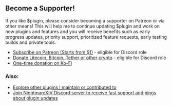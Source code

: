 ## Become a Supporter!
If you like $plugin, please consider becoming a supporter on Patreon or via other means! This will help me to continue updating $plugin and work on new plugins and features and you will receive benefits such as early progress updates, priority support, prioritized feature requests, early testing builds and private tools. 
- [Subscribe on Patreon (Starts from $1)](https://subscribe.nightmarexiv.com/) - eligible for Discord role
- [Donate Litecoin, Bitcoin, Tether or other crypto](https://crypto.nightmarexiv.com/) - eligible for Discord role
- [One-time donation on Ko-Fi](https://ko-fi.com/nightmarexiv)

### Also:
- [Explore other plugins I maintain or contributed to](https://explore.nightmarexiv.com/)
- [Join NightmareXIV Discord server to receive fast support and pings about plugin updates](https://discord.gg/m8NRt4X8Gf)
